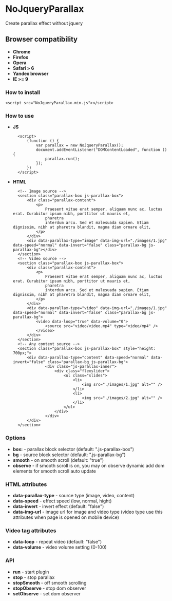# NoJqueryParallax
Create parallax effect without jquery

## Browser compatibility
- **Chrome**
- **Firefox**
- **Opera**
- **Safari > 6**
- **Yandex browser**
- **IE >= 9**

### How to install
    <script src="NoJqueryParallax.min.js"></script>
### How to use
- **JS**
    
        <script>
            (function () {
                var parallax = new NoJqueryParallax();
                document.addEventListener("DOMContentLoaded", function () {
                    parallax.run();
                });
            })
        </script>            
- **HTML**
        
        <!-- Image source -->
        <section class="parallax-box js-parallax-box">
            <div class="parallax-content">
                <p>
                    Praesent vitae erat semper, aliquam nunc ac, luctus erat. Curabitur ipsum nibh, porttitor ut mauris et,
                    pharetra
                    interdum arcu. Sed et malesuada sapien. Etiam dignissim, nibh at pharetra blandit, magna diam ornare elit,
                </p>    
            </div>
            <div data-parallax-type="image" data-img-url="./images/1.jpg" data-speed="normal" data-invert="false" class="parallax-bg js-parallax-bg"></div>
        </section>  
        <!-- Video source -->
        <section class="parallax-box js-parallax-box">
            <div class="parallax-content">
                <p>
                    Praesent vitae erat semper, aliquam nunc ac, luctus erat. Curabitur ipsum nibh, porttitor ut mauris et,
                    pharetra
                    interdum arcu. Sed et malesuada sapien. Etiam dignissim, nibh at pharetra blandit, magna diam ornare elit,
                </p>    
            </div>
            <div data-parallax-type="video" data-img-url="./images/1.jpg" data-speed="normal" data-invert="false" class="parallax-bg js-parallax-bg">
                <video data-loop="true" data-volume="0">
                    <source src="video/video.mp4" type="video/mp4" />
                </video>
            </div>
        </section>
        <!-- Any content source -->                                           
        <section class="parallax-box js-parallax-box" style="height: 700px;">
            <div data-parallax-type="content" data-speed="normal" data-invert="false" class="parallax-bg js-parallax-bg">
                    <div class="js-parallax-inner">
                        <div class="flexslider">
                            <ul class="slides">
                                <li>
                                    <img src="./images/1.jpg" alt="" />
                                </li>
                                <li>
                                    <img src="./images/2.jpg" alt="" />
                                </li>
                            </ul>
                        </div>
                    </div>
            </div>
        </section>
        
### Options
- **box:** - parallax block selector (default: ".js-parallax-box")
- **bg** - source block selector (default: ".js-parallax-bg")
- **smooth** - on smooth scroll (default: "true")
- **observe** - if smooth scroll is on, you may on observe dynamic add dom elements for smooth scroll auto update

### HTML attributes
- **data-parallax-type** - source type (image, video, content)
- **data-speed** - effect speed (low, normal, hight)
- **data-invert** - invert effect (default: "false")
- **data-img-url** - image url for image and video type (video type use this attributes when page is opened on mobile device)

### Video tag attributes
- **data-loop** - repeat video (default: "false")
- **data-volume** - video volume setting (0-100)

### API
- **run** - start plugin
- **stop** - stop parallax
- **stopSmooth** - off smooth scrolling
- **stopObserve** - stop dom observer
- **setObserve** - set dom observer